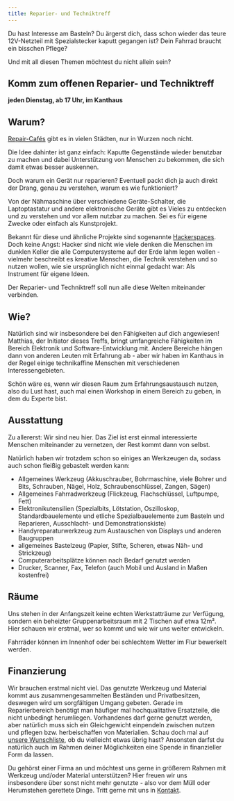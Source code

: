```yaml
---
title: Reparier- und Techniktreff
---
```


Du hast Interesse am Basteln?
Du ärgerst dich, dass schon wieder das teure 12V-Netzteil mit Spezialstecker kaputt gegangen ist?
Dein Fahrrad braucht ein bisschen Pflege?

Und mit all diesen Themen möchtest du nicht allein sein?

## Komm zum offenen Reparier- und Techniktreff

**jeden Dienstag, ab 17 Uhr, im Kanthaus**

## Warum?

[Repair-Cafés](https://de.wikipedia.org/wiki/Repair-Caf%C3%A9) gibt es in vielen Städten, nur in Wurzen noch nicht.

Die Idee dahinter ist ganz einfach: Kaputte Gegenstände wieder benutzbar zu machen und dabei Unterstützung von Menschen zu bekommen, die sich damit etwas besser auskennen.

Doch warum ein Gerät nur reparieren? Eventuell packt dich ja auch direkt der Drang, genau zu verstehen, warum es wie funktioniert?

Von der Nähmaschine über verschiedene Geräte-Schalter, die Laptoptastatur und andere elektronische Geräte gibt es Vieles zu entdecken und zu verstehen und vor allem nutzbar zu machen. Sei es für eigene Zwecke oder einfach als Kunstprojekt.

Bekannt für diese und ähnliche Projekte sind sogenannte [Hackerspaces](https://de.wikipedia.org/wiki/Hackerspace).
Doch keine Angst: Hacker sind nicht wie viele denken die Menschen im dunklen Keller die alle Computersysteme auf der Erde lahm legen wollen - vielmehr beschreibt es kreative Menschen, die Technik verstehen und so nutzen wollen, wie sie ursprünglich nicht einmal gedacht war: Als Instrument für eigene Ideen.

Der Reparier- und Techniktreff soll nun alle diese Welten miteinander verbinden.

## Wie?

Natürlich sind wir insbesondere bei den Fähigkeiten auf dich angewiesen!
Matthias, der Initiator dieses Treffs, bringt umfangreiche Fähigkeiten im Bereich Elektronik und Software-Entwicklung mit.
Andere Bereiche hängen dann von anderen Leuten mit Erfahrung ab - aber wir haben im Kanthaus in der Regel einige technikaffine Menschen mit verschiedenen Interessengebieten.

Schön wäre es, wenn wir diesen Raum zum Erfahrungsaustausch nutzen, also du Lust hast, auch mal einen Workshop in einem Bereich zu geben, in dem du Experte bist.


## Ausstattung

Zu allererst: Wir sind neu hier.
Das Ziel ist erst einmal interessierte Menschen miteinander zu vernetzen, der Rest kommt dann von selbst.

Natürlich haben wir trotzdem schon so einiges an Werkzeugen da, sodass auch schon fleißig gebastelt werden kann:

- Allgemeines Werkzeug (Akkuschrauber, Bohrmaschine, viele Bohrer und Bits, Schrauben, Nägel, Holz, Schraubenschlüssel, Zangen, Sägen)
- Allgemeines Fahrradwerkzeug (Flickzeug, Flachschlüssel, Luftpumpe, Fett)
- Elektronikutensilien (Spezialbits, Lötstation, Oszilloskop, Standardbauelemente und etliche Spezialbauelemente zum Basteln und Reparieren, Ausschlacht- und Demonstrationskiste)
- Handyreparaturwerkzeug zum Austauschen von Displays und anderen Baugruppen
- allgemeines Bastelzeug (Papier, Stifte, Scheren, etwas Näh- und Strickzeug)
- Computerarbeitsplätze können nach Bedarf genutzt werden
- Drucker, Scanner, Fax, Telefon (auch Mobil und Ausland in Maßen kostenfrei)

## Räume

Uns stehen in der Anfangszeit keine echten Werkstatträume zur Verfügung, sondern ein beheizter Gruppenarbeitsraum mit 2 Tischen auf etwa 12m².
Hier schauen wir erstmal, wer so kommt und wie wir uns weiter entwickeln.

Fahrräder können im Innenhof oder bei schlechtem Wetter im Flur bewerkelt werden.

## Finanzierung
Wir brauchen erstmal nicht viel.
Das genutzte Werkzeug und Material kommt aus zusammengesammelten Beständen und Privatbesitzen, deswegen wird um sorgfältigen Umgang gebeten.
Gerade im Reparierbereich benötigt man häufiger mal hochqualitative Ersatzteile, die nicht unbedingt herumliegen.
Vorhandenes darf gerne genutzt werden, aber natürlich muss sich ein Gleichgewicht einpendeln zwischen nutzen und pflegen bzw. herbeischaffen von Materialien.
Schau doch mal auf [unsere Wunschliste](../wanted), ob du vielleicht etwas übrig hast?
Ansonsten darfst du natürlich auch im Rahmen deiner Möglichkeiten eine Spende in finanzieller Form da lassen.

Du gehörst einer Firma an und möchtest uns gerne in größerem Rahmen mit Werkzeug und/oder Material unterstützen? Hier freuen wir uns insbesondere über sonst nicht mehr genutzte - also vor dem Müll oder Herumstehen gerettete Dinge. Tritt gerne mit uns in [Kontakt](../../contact).
